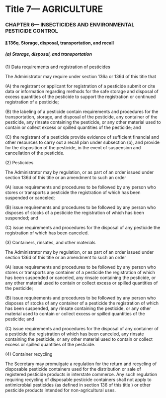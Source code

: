
# Title 7— AGRICULTURE
### CHAPTER 6— INSECTICIDES AND ENVIRONMENTAL PESTICIDE CONTROL
#### § 136q. Storage, disposal, transportation, and recall
##### (a) Storage, disposal, and transportation

(1) Data requirements and registration of pesticides

The Administrator may require under section 136a or 136d of this title that

(A) the registrant or applicant for registration of a pesticide submit or cite data or information regarding methods for the safe storage and disposal of excess quantities of the pesticide to support the registration or continued registration of a pesticide;

(B) the labeling of a pesticide contain requirements and procedures for the transportation, storage, and disposal of the pesticide, any container of the pesticide, any rinsate containing the pesticide, or any other material used to contain or collect excess or spilled quantities of the pesticide; and

(C) the registrant of a pesticide provide evidence of sufficient financial and other resources to carry out a recall plan under subsection (b), and provide for the disposition of the pesticide, in the event of suspension and cancellation of the pesticide.

(2) Pesticides

The Administrator may by regulation, or as part of an order issued under section 136d of this title or an amendment to such an order

(A) issue requirements and procedures to be followed by any person who stores or transports a pesticide the registration of which has been suspended or canceled;

(B) issue requirements and procedures to be followed by any person who disposes of stocks of a pesticide the registration of which has been suspended; and

(C) issue requirements and procedures for the disposal of any pesticide the registration of which has been canceled.

(3) Containers, rinsates, and other materials

The Administrator may by regulation, or as part of an order issued under section 136d of this title or an amendment to such an order

(A) issue requirements and procedures to be followed by any person who stores or transports any container of a pesticide the registration of which has been suspended or canceled, any rinsate containing the pesticide, or any other material used to contain or collect excess or spilled quantities of the pesticide;

(B) issue requirements and procedures to be followed by any person who disposes of stocks of any container of a pesticide the registration of which has been suspended, any rinsate containing the pesticide, or any other material used to contain or collect excess or spilled quantities of the pesticide; and

(C) issue requirements and procedures for the disposal of any container of a pesticide the registration of which has been canceled, any rinsate containing the pesticide, or any other material used to contain or collect excess or spilled quantities of the pesticide.

(4) Container recycling

The Secretary may promulgate a regulation for the return and recycling of disposable pesticide containers used for the distribution or sale of registered pesticide products in interstate commerce. Any such regulation requiring recycling of disposable pesticide containers shall not apply to antimicrobial pesticides (as defined in section 136 of this title ) or other pesticide products intended for non-agricultural uses.
